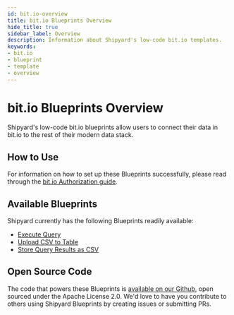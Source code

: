 ```yaml
---
id: bit.io-overview
title: bit.io Blueprints Overview
hide_title: true
sidebar_label: Overview
description: Information about Shipyard's low-code bit.io templates.
keywords:
- bit.io
- blueprint
- template
- overview
---
```


# bit.io Blueprints Overview

Shipyard's low-code bit.io blueprints allow users to connect their data in bit.io to the rest of their modern data stack.

## How to Use
For information on how to set up these Blueprints successfully, please read through the [bit.io Authorization guide](bitio-authorization.md).

## Available Blueprints
Shipyard currently has the following Blueprints readily available: 
- [Execute Query](bitio-execute-query.md)
- [Upload CSV to Table](bitio-upload-csv-to-table.md)
- [Store Query Results as CSV](bitio-store-query-results-as-csv.md)

## Open Source Code
The code that powers these Blueprints is [available on our Github](https://www.shipyardapp.com/docs/blueprint-library/bitio/bitio-overview), open sourced under the Apache License 2.0. We'd love to have you contribute to others using Shipyard Blueprints by creating issues or submitting PRs.
